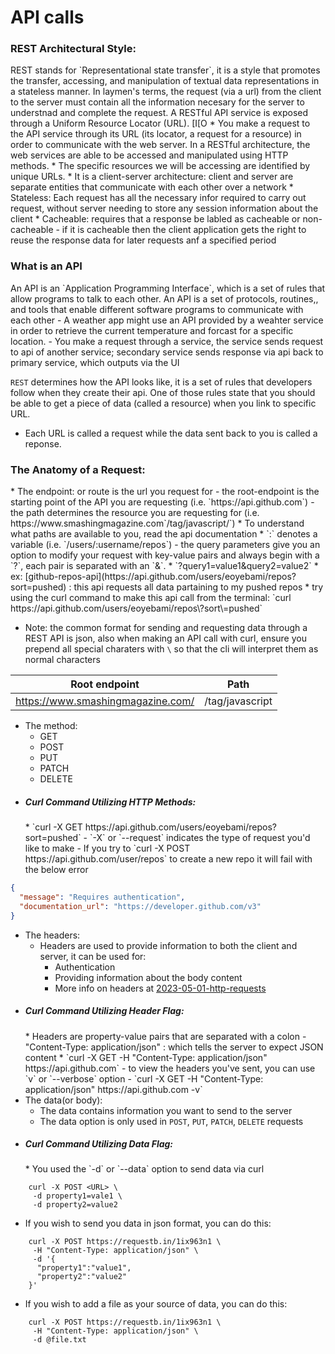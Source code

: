 <h1>API calls</h1>

<h3>REST Architectural Style:</h3>
REST stands for `Representational state transfer`, it is a style that promotes the transfer, accessing, and manipulation of textual data representations in a stateless manner. In laymen's terms, the request (via a url) from the client to the server must contain all the information necesary for the server to understnad and complete the request. A RESTful API service is exposed through a Uniform Resource Locator (URL). [I[O
  * You make a request to the API service through its URL (its locator, a request for a resource) in order to communicate with the web server. 
In a RESTful architecture, the web services are able to be accessed and manipulated using HTTP methods. 
  * The specific resources we will be accessing are identified by unique URLs. 
  * It is a client-server architecture: client and server are separate entities that communicate with each other over a network
  * Stateless: Each request has all the necessary infor required to carry out request, without server needing to store any session information about the client 
  * Cacheable: requires that a response be labled as cacheable or non-cacheable
    - if it is cacheable then the client application gets the right to reuse the response data for later requests anf a specified period

<h3>What is an API</h3>
An API is an `Application Programming Interface`, which is a set of rules that allow programs to talk to each other. An API is a set of protocols, routines,, and tools that enable different software programs to communicate with each other
  - A weather app might use an API provided by a weahter service in order to retrieve the current temperature and forcast for a specific location.
  - You make a request through a service, the service sends request to api of another service; secondary service sends response via api back to primary service, which outputs via the UI

`REST` determines how the API looks like, it is a set of rules that developers follow when they create their api. One of those rules state that you should be able to get a piece of data (called a resource) when you link to specific URL. 
  - Each URL is called a request while the data sent back to you is called a reponse. 

<h3>The Anatomy of a Request:</h3>
* The endpoint: or route is the url you request for 
  - the root-endpoint is the starting point of the API you are requesting (i.e. `https://api.github.com`)
  - the path determines the resource you are requesting for (i.e. https://www.smashingmagazine.com`/tag/javascript/`)
    * To understand what paths are available to you, read the api documentation
    * `:` denotes a variable (i.e. `/users/:username/repos`)
  - the query parameters give you an option to modify your request with key-value pairs and always begin with a `?`, each pair is separated with an `&`.
    * `?query1=value1&query2=value2`
    * ex: [github-repos-api](https://api.github.com/users/eoyebami/repos?sort=pushed) : this api requests all data partaining to my pushed repos
    * try using the curl command to make this api call from the terminal: `curl https://api.github.com/users/eoyebami/repos\?sort\=pushed`
   
* Note: the common format for sending and requesting data through a REST API is json, also when making an API call with curl, ensure you prepend all special charaters with `\` so that the cli will interpret them as normal characters

| Root endpoint                     | Path            |
| ---                               | ---             |
| https://www.smashingmagazine.com/ | /tag/javascript |

* The method:
  - GET
  - POST
  - PUT
  - PATCH
  - DELETE
* <h5>Curl Command Utilizing HTTP Methods:</h5>
  * `curl -X GET https://api.github.com/users/eoyebami/repos?sort=pushed` 
    - `-X` or `--request` indicates the type of request you'd like to make
    - If you try to `curl -X POST https://api.github.com/user/repos` to create a new repo it will fail with the below error
```json
{
  "message": "Requires authentication",
  "documentation_url": "https://developer.github.com/v3"
}
``` 
* The headers:
  - Headers are used to provide information to both the client and server, it can be used for:
    * Authentication
    * Providing information about the body content
    * More info on headers at [2023-05-01-http-requests](posts/http/2023-05-01-http-requests.md)
* <h5>Curl Command Utilizing Header Flag:</h5>
  * Headers are property-value pairs that are separated with a colon
    - "Content-Type: application/json" : which tells the server to expect JSON content
  * `curl -X GET -H "Content-Type: application/json" https://api.github.com`
    - to view the headers you've sent, you can use `v` or `--verbose` option 
    - `curl -X GET -H "Content-Type: application/json" https://api.github.com -v`
* The data(or body):
  - The data contains information you want to send to the server
  - The data option is only used in `POST`, `PUT`, `PATCH`, `DELETE` requests
* <h5>Curl Command Utilizing Data Flag:</h5>
  * You used the `-d` or `--data` option to send data via curl

```console
    curl -X POST <URL> \
     -d property1=vale1 \
     -d property2=value2
```
  * If you wish to send you data in json format, you can do this:

```console
    curl -X POST https://requestb.in/1ix963n1 \
     -H "Content-Type: application/json" \
     -d '{
      "property1":"value1",
      "property2":"value2"
    }'
```

  * If you wish to add a file as your source of data, you can do this:

```console
    curl -X POST https://requestb.in/1ix963n1 \
     -H "Content-Type: application/json" \
     -d @file.txt
```

